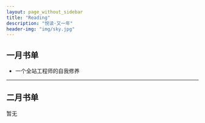 ```yaml
---
layout: page_without_sidebar
title: "Reading"
description: "悦读·又一年"
header-img: "img/sky.jpg"
---
```


## 一月书单

* 一个全站工程师的自我修养

***

## 二月书单

暂无 
